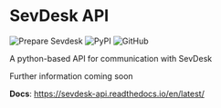 # SevDesk API

![Prepare Sevdesk](https://github.com/Sachs-Media/sevdeskapi/workflows/Prepare%20Sevdesk/badge.svg)
![PyPI](https://img.shields.io/pypi/v/sevdeskapi)
![GitHub](https://img.shields.io/github/license/sachs-media/sevdeskapi)


A python-based API for communication with SevDesk

Further information coming soon

**Docs**: https://sevdesk-api.readthedocs.io/en/latest/
